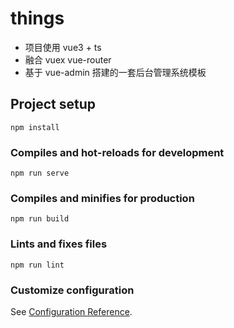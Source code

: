 # things

- 项目使用 vue3 + ts
- 融合 vuex vue-router
- 基于 vue-admin 搭建的一套后台管理系统模板

## Project setup

```
npm install
```

### Compiles and hot-reloads for development

```
npm run serve
```

### Compiles and minifies for production

```
npm run build
```

### Lints and fixes files

```
npm run lint
```

### Customize configuration

See [Configuration Reference](https://cli.vuejs.org/config/).
